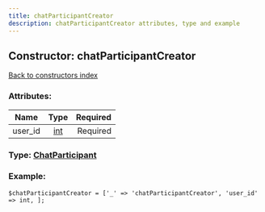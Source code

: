 ```yaml
---
title: chatParticipantCreator
description: chatParticipantCreator attributes, type and example
---
```

## Constructor: chatParticipantCreator  
[Back to constructors index](index.md)



### Attributes:

| Name     |    Type       | Required |
|----------|:-------------:|---------:|
|user\_id|[int](../types/int.md) | Required|



### Type: [ChatParticipant](../types/ChatParticipant.md)


### Example:

```
$chatParticipantCreator = ['_' => 'chatParticipantCreator', 'user_id' => int, ];
```